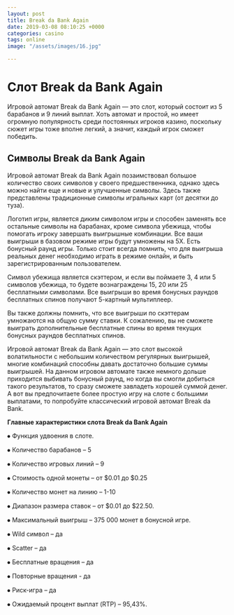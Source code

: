 ```yaml
---
layout: post
title: Break da Bank Again
date: 2019-03-08 08:10:25 +0000
categories: casino
tags: online
image: "/assets/images/16.jpg"

---
```

# Слот Break da Bank Again

Игровой автомат Break da Bank Again — это слот, который состоит из 5 барабанов и 9 линий выплат. Хоть автомат и простой, но имеет огромную популярность среди постоянных игроков казино, поскольку сюжет игры тоже вполне легкий, а значит, каждый игрок сможет победить.

## Символы Break da Bank Again

Игровой автомат Break da Bank Again позаимствовал большое количество своих символов у своего предшественника, однако здесь можно найти еще и новые и улучшенные символы. Здесь также представлены традиционные символы игральных карт (от десятки до туза).

Логотип игры, является диким символом игры и способен заменять все остальные символы на барабанах, кроме символа убежища, чтобы помогать игроку завершать выигрышные комбинации. Все ваши выигрыши в базовом режиме игры будут умножены на 5X. Есть бонусный раунд игры. Только стоит всегда помнить, что для выигрыша реальных денег необходимо играть в режиме онлайн, и быть зарегистрированным пользователем.

Символ убежища является скэттером, и если вы поймаете 3, 4 или 5 символов убежища, то будете вознаграждены 15, 20 или 25 бесплатными символами. Все выигрыши во время бонусных раундов бесплатных спинов получают 5-картный мультиплеер.

Вы также должны помнить, что все выигрыши по скэттерам умножаются на общую сумму ставки. К сожалению, вы не сможете выиграть дополнительные бесплатные спины во время текущих бонусных раундов бесплатных спинов.

Игровой автомат Break da Bank Again — это слот высокой волатильности с небольшим количеством регулярных выигрышей, многие комбинаций способны давать достаточно большие суммы выигрышей. На данном игровом автомате также немного дольше приходится выбивать бонусный раунд, но когда вы смогли добиться такого результатов, то сразу сможете завладеть хорошей суммой денег. А вот вы предпочитаете более простую игру на слоте с большими выплатами, то попробуйте классический игровой автомат Break da Bank.

**Главные характеристики слота Break da Bank Again**

⦁	Функция удвоения в слоте.

⦁	Количество барабанов – 5

⦁	Количество игровых линий – 9

⦁	Стоимость одной монеты – от $0.01 до $0.25

⦁	Количество монет на линию – 1-10

⦁	Диапазон размера ставок – от $0.01 до $22.50.

⦁	Максимальный выигрыш – 375 000 монет в бонусной игре.

⦁	Wild символ – да

⦁	Scatter – да

⦁	Бесплатные вращения – да

⦁	Повторные вращения - да

⦁	Риск-игра – да

⦁	Ожидаемый процент выплат (RTP) – 95,43%.